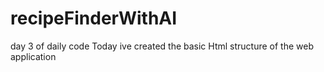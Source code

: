 # recipeFinderWithAI
day 3 of daily code
Today ive created the basic Html structure of the web application
